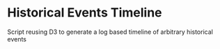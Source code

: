 Historical Events Timeline
==========================

Script reusing D3 to generate a log based timeline of arbitrary historical events


